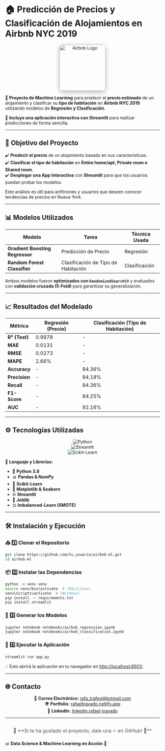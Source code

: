 # 🏠 Predicción de Precios y Clasificación de Alojamientos en Airbnb NYC 2019

<div align="center">
  <img src="https://upload.wikimedia.org/wikipedia/commons/a/a8/Airbnb_Logo_B%C3%A9lo.svg" alt="Airbnb Logo" width="150" style="border-radius: 10px; box-shadow: 0 4px 15px rgba(0,0,0,0.3);"/>
</div>

📌 **Proyecto de Machine Learning** para predecir el **precio estimado** de un alojamiento y clasificar su **tipo de habitación** en **Airbnb NYC 2019** utilizando modelos de **Regresión y Clasificación**.  

🚀 **Incluye una aplicación interactiva con Streamlit** para realizar predicciones de forma sencilla.  

---

## 🎯 **Objetivo del Proyecto**

✔️ **Predecir el precio** de un alojamiento basado en sus características.  
✔️ **Clasificar el tipo de habitación** en **Entire home/apt, Private room o Shared room**.  
✔️ **Desplegar una App Interactiva** con **Streamlit** para que los usuarios puedan probar los modelos.  

Este análisis es útil para anfitriones y usuarios que deseen conocer tendencias de precios en Nueva York.  

---

## 📊 **Modelos Utilizados**

<div align="center">

| **Modelo** | **Tarea** | **Técnica Usada** |
|------------|----------|------------------|
| **Gradient Boosting Regressor** | Predicción de Precio | Regresión |
| **Random Forest Classifier** | Clasificación de Tipo de Habitación | Clasificación |

</div>

Ambos modelos fueron **optimizados con `RandomizedSearchCV`** y evaluados con **validación cruzada (5-Fold)** para garantizar su generalización.  

---

## 📈 **Resultados del Modelado**  

<div align="center">

| **Métrica** | **Regresión (Precio)** | **Clasificación (Tipo de Habitación)** |
|------------|----------------|------------------------|
| **R² (Test)**  | 0.9978 | - |
| **MAE** | 0.0131 | - |
| **RMSE** | 0.0273 | - |
| **MAPE** | 2.66% | - |
| **Accuracy** | - | 84.36% |
| **Precision** | - | 84.18% |
| **Recall** | - | 84.36% |
| **F1-Score** | - | 84.25% |
| **AUC** | - | 92.16% |

</div>

---

## ⚙️ **Tecnologías Utilizadas**

<div align="center">

![Python](https://img.shields.io/badge/Python-3.8-blue.svg)  
![Streamlit](https://img.shields.io/badge/Streamlit-App-red.svg)  
![Scikit-Learn](https://img.shields.io/badge/Scikit--Learn-ML-orange)

</div>

📌 **Lenguaje y Librerías:**

- 🐍 **Python 3.8**
- 📊 **Pandas & NumPy**
- 🤖 **Scikit-Learn**
- 🎨 **Matplotlib & Seaborn**
- 🌐 **Streamlit**
- 🔗 **Joblib**
- ⚖️ **Imbalanced-Learn (SMOTE)**

---

## 🛠 **Instalación y Ejecución**

### 📥 **1️⃣ Clonar el Repositorio**
```bash
git clone https://github.com/tu_usuario/airbnb-ml.git
cd airbnb-ml
```

### 📦 **2️⃣ Instalar las Dependencias**
```bash
python -m venv venv
source venv/bin/activate  # (Mac/Linux)
venv\Scripts\activate  # (Windows)
pip install -r requirements.txt
pip install streamlit
```

### 🔄 **3️⃣ Generar los Modelos**
```bash
jupyter notebook notebooks/airbnb_regression.ipynb
jupyter notebook notebooks/airbnb_classification.ipynb
```

### 🚀 **4️⃣ Ejecutar la Aplicación**
```bash
streamlit run app.py
```
💡 Esto abrirá la aplicación en tu navegador en [http://localhost:8501/](http://localhost:8501/).  

---

## 🌐 Contacto

<div align="center">

📧 **Correo Electrónico:** [<rafa_trafeg@hotmail.com>](mailto:rafa_trafeg@hotmail.com)  
🌍 **Portfolio:** [rafaeltravado.netlify.app](https://rafaeltravado.netlify.app/)  
🔗 **LinkedIn:** [linkedin.rafael-travado](https://www.linkedin.com/in/rafael-travado-4a1b6437/)  

</div>

---

<div align="center" style="margin-top: 30px;">
  <p style="font-size: 16px; color: #555;">📢 **Si te ha gustado el proyecto, dale una ⭐ en GitHub! 🚀**</p>
</div>

📊 **Data Science & Machine Learning en Acción** 🚀
